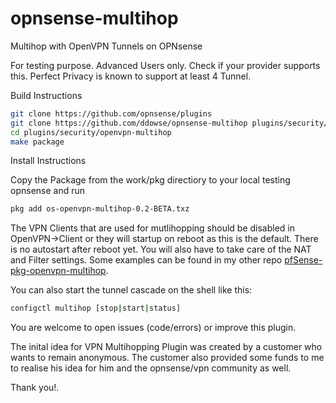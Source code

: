 # opnsense-multihop
Multihop with OpenVPN Tunnels on OPNsense

For testing purpose. Advanced Users only. Check if your provider supports this. 
Perfect Privacy is known to support at least 4 Tunnel. 

Build Instructions

``` bash
git clone https://github.com/opnsense/plugins
git clone https://github.com/ddowse/opnsense-multihop plugins/security/openvpn-multihop
cd plugins/security/openvpn-multihop
make package
```

Install Instructions

Copy the Package from the work/pkg directiory to your local testing opnsense and run

``` bash
pkg add os-openvpn-multihop-0.2-BETA.txz
```

The VPN Clients that are used for mutlihopping should be disabled in OpenVPN->Client or they will 
startup on reboot as this is the default. There is no autostart after reboot yet. You will also have 
to take care of the NAT and Filter settings. Some examples can be found in my other repo [pfSense-pkg-openvpn-multihop](https://github.com/ddowse/pfSense-pkg-openvpn-multihop). 

You can also start the tunnel cascade on the shell like this:

```bash
configctl multihop [stop|start|status]
```

You are welcome to open issues (code/errors) or improve this plugin. 


The inital idea for VPN Multihopping Plugin was created by a customer who wants to remain anonymous.
The customer also provided some funds to me to realise his idea for him and the opnsense/vpn community as well. 

Thank you!. 
